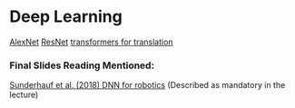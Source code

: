 
# Deep Learning

[AlexNet](https://en.wikipedia.org/wiki/AlexNet)
[ResNet]()
[transformers for translation](https://arxiv.org/abs/1706.03762)
### Final Slides Reading Mentioned:
[Sunderhauf et al. (2018) DNN for robotics](https://journals.sagepub.com/doi/pdf/10.1177/0278364918770733) (Described as mandatory in the lecture)